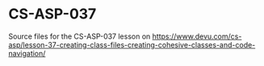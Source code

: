 # CS-ASP-037
Source files for the CS-ASP-037 lesson on https://www.devu.com/cs-asp/lesson-37-creating-class-files-creating-cohesive-classes-and-code-navigation/
